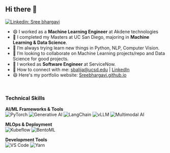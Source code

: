 <!-- ![banner](https://user-images.githubusercontent.com/29784113/161899740-b98b5792-3270-4869-9dd5-8e968ecf3fe4.png) -->
<!-- <br> -->
## Hi there 👋
[![Linkedin: Sree bhargavi](https://img.shields.io/badge/-Bhargavi-blue?style=flat-square&logo=Linkedin&logoColor=white&link=https://www.linkedin.com/in/sree-bhargavi-balija-b7638517a/)](https://www.linkedin.com/in/sree-bhargavi-balija-b7638517a/)

- 😄 I worked as a **Machine Learning Engineer** at Akdene technologies
- 🔭 I completed my Masters at UC San Diego, majoring in **Machine Learning & Data Science**.
- 🌱 I’m always trying learn new things in Python, NLP, Computer Vision.
- 👯 I’m looking to collaborate on Machine Learning projects/repo and Data Science for good projects.
- 🤔 I worked as **Software Engineer** at ServiceNow.
- 🤝 How to connect with me: sbalija@ucsd.edu | [LinkedIn](https://www.linkedin.com/in/sree-bhargavi-balija-b7638517a/)
- 😄 Here's my portfolio website: [Sreebhargavi.github.io](https://sreebhargavibalijaa.github.io/portfolio/)

<br>


### Technical Skills
**AI/ML Frameworks & Tools**  
![PyTorch](https://img.shields.io/badge/PyTorch-%23EE4C2C.svg?style=for-the-badge&logo=PyTorch&logoColor=white) ![Generative AI](https://img.shields.io/badge/Generative_AI-6F2DA8?style=for-the-badge&logo=openai&logoColor=white)  ![LangChain](https://img.shields.io/badge/LangChain-00A67E?style=for-the-badge)  ![vLLM](https://img.shields.io/badge/vLLM-2ECC71?style=for-the-badge)  ![Multimodal AI](https://img.shields.io/badge/Multimodal_AI-FF9F43?style=for-the-badge)  

**MLOps & Deployment**  
![Kubeflow](https://img.shields.io/badge/Kubeflow-326CE5?style=for-the-badge&logo=kubernetes&logoColor=white)  ![BentoML](https://img.shields.io/badge/BentoML-FF6B6B?style=for-the-badge)  

**Development Tools**  
![VS Code](https://img.shields.io/badge/Visual_Studio_Code-0078d7.svg?style=for-the-badge&logo=visual-studio-code&logoColor=white)
![Yarn](https://img.shields.io/badge/yarn-%232C8EBB.svg?style=for-the-badge&logo=yarn&logoColor=white)

